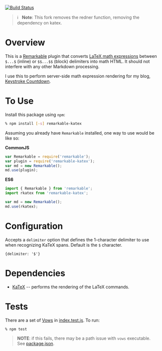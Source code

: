 [![Build Status](https://travis-ci.org/bradhowes/remarkable-katex.svg?branch=master)](https://travis-ci.org/bradhowes/remarkable-katex)

> ℹ️&nbsp;&nbsp;&nbsp;**Note**: This fork removes the redner function, removing the dependency on katex.

# Overview

This is a [Remarkable](https://github.com/jonschlinkert/remarkable) plugin that converts
[LaTeX math expressions](http://web.ift.uib.no/Teori/KURS/WRK/TeX/symALL.html) between `$...$` (inline) or
`$$...$$` (block) delimiters into math HTML. It should not interfere with any other Markdown processing.

I use this to perform server-side math expression rendering for my blog, [Keystroke
Countdown](https://keystrokecountdown.com).

# To Use

Install this package using `npm`:

```bash
% npm install [-s] remarkable-katex
```

Assuming you already have `Remarkable` installed, one way to use would be like so:

**CommonJS**
```javascript
var Remarkable = require('remarkable');
var plugin = require('remarkable-katex');
var md = new Remarkable();
md.use(plugin);
```

**ES6**
```javascript
import { Remarkable } from 'remarkable';
import rkatex from 'remarkable-katex';

var md = new Remarkable();
md.use(rkatex);
```

# Configuration

Accepts a `delimiter` option that defines the 1-character delimiter to use when recognizing KaTeX spans. Default
is the `$` character.

```
{delimiter: '$'}
```

# Dependencies

* [KaTeX](https://github.com/Khan/KaTeX) -- performs the rendering of the LaTeX commands.

# Tests

There are a set of [Vows](http://vowsjs.org) in [index.test.js](index.test.js). To run:

```bash
% npm test
```

> **NOTE**: if this fails, there may be a path issue with `vows` executable. See [package.json](package.json).
